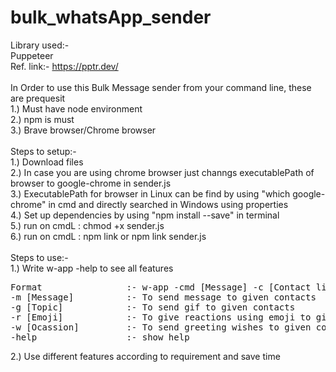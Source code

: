 # bulk_whatsApp_sender
Library used:-<br />
Puppeteer<br />
Ref. link:- https://pptr.dev/<br />
<br />
In Order to use this Bulk Message sender from your command line, these are prequesit<br />
1.) Must have node environment<br />
2.) npm is must<br />
3.) Brave browser/Chrome browser<br />
<br />
Steps to setup:-<br />
1.) Download files <br />
2.) In case you are using chrome browser just channgs executablePath of browser to google-chrome in sender.js<br />
3.) ExecutablePath for browser in Linux can be find by using "which google-chrome" in cmd and directly searched in Windows using properties<br />
4.) Set up dependencies by using "npm install --save" in terminal<br />
5.) run on cmdL : chmod +x sender.js<br />
6.) run on cmdL : npm link or npm link sender.js<br />
<br />
Steps to use:-<br />
1.) Write w-app -help to see all features<br />
<pre>
Format                :- w-app -cmd [Message] -c [Contact list must be seperated by space]
-m [Message]          :- To send message to given contacts
-g [Topic]            :- To send gif to given contacts
-r [Emoji]            :- To give reactions using emoji to given contacts
-w [Ocassion]         :- To send greeting wishes to given contacts
-help                 :- show help
</pre>
2.) Use different features according to requirement and save time<br />
